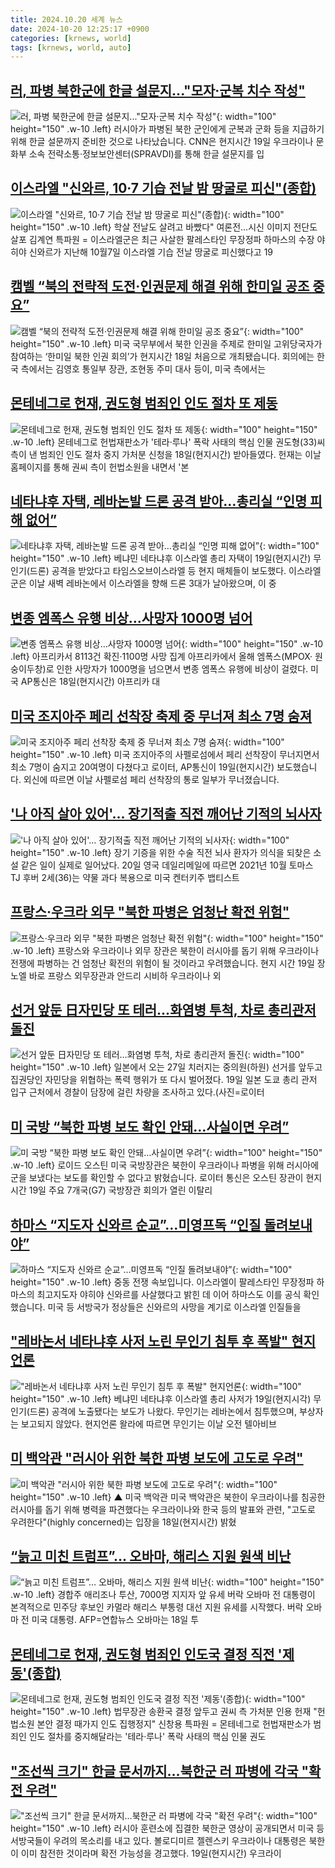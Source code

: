 ```yaml
---
title: 2024.10.20 세계 뉴스
date: 2024-10-20 12:25:17 +0900
categories: [krnews, world]
tags: [krnews, world, auto]
---
```

## [러, 파병 북한군에 한글 설문지..."모자·군복 치수 작성"](https://n.news.naver.com/mnews/article/052/0002102038)

![러, 파병 북한군에 한글 설문지..."모자·군복 치수 작성"](https://mimgnews.pstatic.net/image/origin/052/2024/10/20/2102038.jpg?type=nf220_150){: width="100" height="150" .w-10 .left}
러시아가 파병된 북한 군인에게 군복과 군화 등을 지급하기 위해 한글 설문까지 준비한 것으로 나타났습니다. CNN은 현지시간 19일 우크라이나 문화부 소속 전략소통·정보보안센터(SPRAVDI)를 통해 한글 설문지를 입

## [이스라엘 "신와르, 10·7 기습 전날 밤 땅굴로 피신"(종합)](https://n.news.naver.com/mnews/article/001/0014994074)

![이스라엘 "신와르, 10·7 기습 전날 밤 땅굴로 피신"(종합)](https://mimgnews.pstatic.net/image/origin/001/2024/10/20/14994074.jpg?type=nf220_150){: width="100" height="150" .w-10 .left}
학살 전날도 살려고 바빴다" 여론전…시신 이미지 전단도 살포 김계연 특파원 = 이스라엘군은 최근 사살한 팔레스타인 무장정파 하마스의 수장 야히야 신와르가 지난해 10월7일 이스라엘 기습 전날 땅굴로 피신했다고 19

## [캠벨 “북의 전략적 도전·인권문제 해결 위해 한미일 공조 중요”](https://n.news.naver.com/mnews/article/056/0011821565)

![캠벨 “북의 전략적 도전·인권문제 해결 위해 한미일 공조 중요”](https://mimgnews.pstatic.net/image/origin/056/2024/10/19/11821565.jpg?type=nf220_150){: width="100" height="150" .w-10 .left}
미국 국무부에서 북한 인권을 주제로 한미일 고위당국자가 참여하는 ‘한미일 북한 인권 회의’가 현지시간 18일 처음으로 개최됐습니다. 회의에는 한국 측에서는 김영호 통일부 장관, 조현동 주미 대사 등이, 미국 측에서는

## [몬테네그로 헌재, 권도형 범죄인 인도 절차 또 제동](https://n.news.naver.com/mnews/article/469/0000828621)

![몬테네그로 헌재, 권도형 범죄인 인도 절차 또 제동](https://mimgnews.pstatic.net/image/origin/469/2024/10/19/828621.jpg?type=nf220_150){: width="100" height="150" .w-10 .left}
몬테네그로 헌법재판소가 '테라·루나' 폭락 사태의 핵심 인물 권도형(33)씨 측이 낸 범죄인 인도 절차 중지 가처분 신청을 18일(현지시간) 받아들였다. 헌재는 이날 홈페이지를 통해 권씨 측이 헌법소원을 내면서 '본

## [네타냐후 자택, 레바논발 드론 공격 받아…총리실 “인명 피해 없어”](https://n.news.naver.com/mnews/article/009/0005381878)

![네타냐후 자택, 레바논발 드론 공격 받아…총리실 “인명 피해 없어”](https://mimgnews.pstatic.net/image/origin/009/2024/10/19/5381878.jpg?type=nf220_150){: width="100" height="150" .w-10 .left}
베냐민 네타냐후 이스라엘 총리 자택이 19일(현지시간) 무인기(드론) 공격을 받았다고 타임스오브이스라엘 등 현지 매체들이 보도했다. 이스라엘군은 이날 새벽 레바논에서 이스라엘을 향해 드론 3대가 날아왔으며, 이 중

## [변종 엠폭스 유행 비상…사망자 1000명 넘어](https://n.news.naver.com/mnews/article/629/0000330429)

![변종 엠폭스 유행 비상…사망자 1000명 넘어](https://mimgnews.pstatic.net/image/origin/629/2024/10/19/330429.jpg?type=nf220_150){: width="100" height="150" .w-10 .left}
아프리카서 8113건 확진·1100명 사망 집계 아프리카에서 올해 엠폭스(MPOX· 원숭이두창)로 인한 사망자가 1000명을 넘으면서 변종 엠폭스 유행에 비상이 걸렸다. 미국 AP통신은 18일(현지시간) 아프리카 대

## [미국 조지아주 페리 선착장 축제 중 무너져 최소 7명 숨져](https://n.news.naver.com/mnews/article/660/0000071096)

![미국 조지아주 페리 선착장 축제 중 무너져 최소 7명 숨져](https://mimgnews.pstatic.net/image/origin/660/2024/10/20/71096.jpg?type=nf220_150){: width="100" height="150" .w-10 .left}
미국 조지아주의 사펠로섬에서 페리 선착장이 무너지면서 최소 7명이 숨지고 20여명이 다쳤다고 로이터, AP통신이 19일(현지시간) 보도했습니다. 외신에 따르면 이날 사펠로섬 페리 선착장의 통로 일부가 무너졌습니다.

## ['나 아직 살아 있어'... 장기적출 직전 깨어난 기적의 뇌사자](https://n.news.naver.com/mnews/article/008/0005102836)

!['나 아직 살아 있어'... 장기적출 직전 깨어난 기적의 뇌사자](https://mimgnews.pstatic.net/image/origin/008/2024/10/20/5102836.jpg?type=nf220_150){: width="100" height="150" .w-10 .left}
장기 기증을 위한 수술 직전 뇌사 환자가 의식을 되찾은 소설 같은 일이 실제로 일어났다. 20일 영국 데일리메일에 따르면 2021년 10월 토마스 TJ 후버 2세(36)는 약물 과다 복용으로 미국 켄터키주 뱁티스트

## [프랑스·우크라 외무 "북한 파병은 엄청난 확전 위험"](https://n.news.naver.com/mnews/article/052/0002101920)

![프랑스·우크라 외무 "북한 파병은 엄청난 확전 위험"](https://mimgnews.pstatic.net/image/origin/052/2024/10/19/2101920.jpg?type=nf220_150){: width="100" height="150" .w-10 .left}
프랑스와 우크라이나 외무 장관은 북한이 러시아를 돕기 위해 우크라이나 전쟁에 파병하는 건 엄청난 확전의 위험이 될 것이라고 우려했습니다. 현지 시간 19일 장 노엘 바로 프랑스 외무장관과 안드리 시비하 우크라이나 외

## [선거 앞둔 日자민당 또 테러…화염병 투척, 차로 총리관저 돌진](https://n.news.naver.com/mnews/article/018/0005862955)

![선거 앞둔 日자민당 또 테러…화염병 투척, 차로 총리관저 돌진](https://mimgnews.pstatic.net/image/origin/018/2024/10/19/5862955.jpg?type=nf220_150){: width="100" height="150" .w-10 .left}
일본에서 오는 27일 치러지는 중의원(하원) 선거를 앞두고 집권당인 자민당을 위협하는 폭력 행위가 또 다시 벌어졌다. 19일 일본 도쿄 총리 관저 입구 근처에서 경찰이 담장에 걸린 차량을 조사하고 있다.(사진=로이터

## [미 국방 “북한 파병 보도 확인 안돼…사실이면 우려”](https://n.news.naver.com/mnews/article/056/0011821776)

![미 국방 “북한 파병 보도 확인 안돼…사실이면 우려”](https://mimgnews.pstatic.net/image/origin/056/2024/10/20/11821776.jpg?type=nf220_150){: width="100" height="150" .w-10 .left}
로이드 오스틴 미국 국방장관은 북한이 우크라이나 파병을 위해 러시아에 군을 보냈다는 보도를 확인할 수 없다고 밝혔습니다. 로이터 통신은 오스틴 장관이 현지 시간 19일 주요 7개국(G7) 국방장관 회의가 열린 이탈리

## [하마스 “지도자 신와르 순교”…미영프독 “인질 돌려보내야”](https://n.news.naver.com/mnews/article/056/0011821617)

![하마스 “지도자 신와르 순교”…미영프독 “인질 돌려보내야”](https://mimgnews.pstatic.net/image/origin/056/2024/10/19/11821617.jpg?type=nf220_150){: width="100" height="150" .w-10 .left}
중동 전쟁 속보입니다. 이스라엘이 팔레스타인 무장정파 하마스의 최고지도자 야히야 신와르를 사살했다고 밝힌 데 이어 하마스도 이를 공식 확인했습니다. 미국 등 서방국가 정상들은 신와르의 사망을 계기로 이스라엘 인질들을

## ["레바논서 네타냐후 사저 노린 무인기 침투 후 폭발" 현지언론](https://n.news.naver.com/mnews/article/003/0012850200)

!["레바논서 네타냐후 사저 노린 무인기 침투 후 폭발" 현지언론](https://mimgnews.pstatic.net/image/origin/003/2024/10/19/12850200.jpg?type=nf220_150){: width="100" height="150" .w-10 .left}
베냐민 네타냐후 이스라엘 총리 사저가 19일(현지시각) 무인기(드론) 공격에 노출됐다는 보도가 나왔다. 무인기는 레바논에서 침투했으며, 부상자는 보고되지 않았다. 현지언론 왈라에 따르면 무인기는 이날 오전 텔아비브

## [미 백악관 "러시아 위한 북한 파병 보도에 고도로 우려"](https://n.news.naver.com/mnews/article/055/0001198745)

![미 백악관 "러시아 위한 북한 파병 보도에 고도로 우려"](https://mimgnews.pstatic.net/image/origin/055/2024/10/19/1198745.jpg?type=nf220_150){: width="100" height="150" .w-10 .left}
▲ 미국 백악관 미국 백악관은 북한이 우크라이나를 침공한 러시아를 돕기 위해 병력을 파견했다는 우크라이나와 한국 등의 발표와 관련, "고도로 우려한다"(highly concerned)는 입장을 18일(현지시간) 밝혔

## [“늙고 미친 트럼프”… 오바마, 해리스 지원 원색 비난](https://n.news.naver.com/mnews/article/022/0003978297)

![“늙고 미친 트럼프”… 오바마, 해리스 지원 원색 비난](https://mimgnews.pstatic.net/image/origin/022/2024/10/20/3978297.jpg?type=nf220_150){: width="100" height="150" .w-10 .left}
경합주 애리조나 투산, 7000명 지지자 앞 유세 버락 오바마 전 대통령이 본격적으로 민주당 후보인 카멀라 해리스 부통령 대선 지원 유세를 시작했다. 버락 오바마 전 미국 대통령. AFP=연합뉴스 오바마는 18일 투

## [몬테네그로 헌재, 권도형 범죄인 인도국 결정 직전 '제동'(종합)](https://n.news.naver.com/mnews/article/001/0014993299)

![몬테네그로 헌재, 권도형 범죄인 인도국 결정 직전 '제동'(종합)](https://mimgnews.pstatic.net/image/origin/001/2024/10/19/14993299.jpg?type=nf220_150){: width="100" height="150" .w-10 .left}
법무장관 송환국 결정 앞두고 권씨 측 가처분 인용 헌재 "헌법소원 본안 결정 때가지 인도 집행정지" 신창용 특파원 = 몬테네그로 헌법재판소가 범죄인 인도 절차를 중지해달라는 '테라·루나' 폭락 사태의 핵심 인물 권도

## ["조선씩 크기" 한글 문서까지…북한군 러 파병에 각국 "확전 우려"](https://n.news.naver.com/mnews/article/008/0005102874)

!["조선씩 크기" 한글 문서까지…북한군 러 파병에 각국 "확전 우려"](https://mimgnews.pstatic.net/image/origin/008/2024/10/20/5102874.jpg?type=nf220_150){: width="100" height="150" .w-10 .left}
러시아 훈련소에 집결한 북한군 영상이 공개되면서 미국 등 서방국들이 우려의 목소리를 내고 있다. 볼로디미르 젤렌스키 우크라이나 대통령은 북한이 이미 참전한 것이라며 확전 가능성을 경고했다. 19일(현지시간) 우크라이

